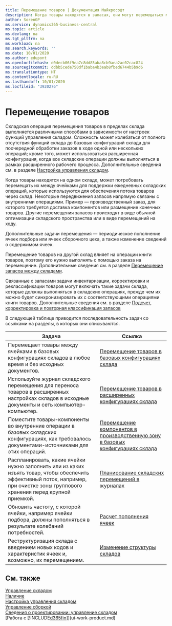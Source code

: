 ```yaml
---
title: Перемещение товаров | Документация Майкрософт
description: Когда товары находятся в запасах, они могут перемещаться между ячейками для поддержки ежедневных складских операций, которые используются для обеспечения потока товаров через склад. Некоторые передвижения запасов напрямую связаны с внутренними операциями. Пример — производственный заказ, для которого требуется доставка компонентов или размещение конечных товаров. Другие перемещения запасов происходят в виде обычной оптимизации складского пространства или в виде перемещений на ходу.
author: SorenGP
ms.service: dynamics365-business-central
ms.topic: article
ms.devlang: na
ms.tgt_pltfrm: na
ms.workload: na
ms.search.keywords: ''
ms.date: 10/01/2020
ms.author: edupont
ms.openlocfilehash: d0decb06f9ea7c8dd85aba8cb9aea2ac02cac824
ms.sourcegitcommit: ddbb5cede750df1baba4b3eab8fbed6744b5b9d6
ms.translationtype: HT
ms.contentlocale: ru-RU
ms.lasthandoff: 10/01/2020
ms.locfileid: "3920276"
---
```

# <a name="moving-items"></a>Перемещение товаров
Складская операция перемещения товаров в пределах склада выполняется различными способами в зависимости от настроек функций управления складом. Сложность может колебаться от полного отсутствия функций склада до базовых конфигураций склада для поочередной обработки заказов в ходе одной или нескольких операций; кроме того, может использоваться расширенная конфигурация, когда все складские операции должны выполняться в рамках расширенного рабочего процесса. Дополнительные сведения см. в разделе [Настройка управления складом](warehouse-setup-warehouse.md).

Когда товары находятся на одном складе, может потребовать перемещать их между ячейками для поддержки ежедневных складских операций, которые используются для обеспечения потока товаров через склад. Некоторые передвижения запасов напрямую связаны с внутренними операциями. Пример — производственный заказ, для которого требуется доставка компонентов или размещение конечных товаров. Другие перемещения запасов происходят в виде обычной оптимизации складского пространства или в виде перемещений на ходу.

Дополнительные задачи перемещения — периодическое пополнение ячеек подбора или ячеек сборочного цеха, а также изменение сведений о содержимом ячеек.

Перемещение товаров на другой склад влияет на операции книги товаров, поэтому его нужно выполнять с помощью заказа на перемещение. Дополнительные сведения см. в разделе [Перемещение запасов между складами](inventory-how-transfer-between-locations.md).  

Связанные с запасами задачи инвентаризации, корректировки и реклассификации товаров могут включать такие задачи склада, которые должны выполняться в складских операциях, прежде чем их можно будет синхронизировать их с соответствующими операциями книги товаров. Дополнительные сведения см. в разделе [Подсчет, корректировка и повторная классификация запасов](inventory-how-count-adjust-reclassify.md)  

 В следующей таблице приводится последовательность задач со ссылками на разделы, в которых они описываются.   

|**Задача**|**Ссылка**|  
|------------|-------------|  
|Перемещает товары между ячейками в базовых конфигурациях складов в любое время и без исходных документов.|[Перемещение товаров в базовых конфигурациях склада](warehouse-how-to-move-items-ad-hoc-in-basic-warehousing.md)|
|Используйте журнал складского перемещения для переноса товаров в расширенных настройках складов в исходные документы и сеть компьютер-компьютер.|[Перемещение товаров в расширенных конфигурациях склада](warehouse-how-to-move-items-in-advanced-warehousing.md)|  
|Поместите товары-компоненты во внутренние операции в базовых складских конфигурациях, как требовалось документами-источниками для этих операций.|[Перемещение компонентов в производственную зону в базовых конфигурациях склада](warehouse-how-to-move-components-to-an-operation-area-in-basic-warehousing.md)|
|Распланировать, какие ячейки нужно заполнить или из каких изъять товар, чтобы обеспечить эффективный поток, например, при очистке зоны группового хранения перед крупной приемкой.|[Планирование складских перемещений в журналах](warehouse-how-to-plan-warehouse-movements-in-worksheets.md)|
|Обновить частоту, с которой ячейки, например ячейки подбора, должны пополняться в результате колебаний потребностей.|[Расчет пополнения ячеек](warehouse-how-to-calculate-bin-replenishment.md)|
|Реструктуризация склада с введением новых кодов и характеристик ячеек и, возможно, их перемещением.|[Изменение структуры складов](warehouse-how-to-restructure-warehouses.md)|  

## <a name="see-also"></a>См. также  
[Управление складом](warehouse-manage-warehouse.md)  
[Наличие](inventory-manage-inventory.md)  
[Настройка управления складом](warehouse-setup-warehouse.md)     
[Управление сборкой](assembly-assemble-items.md)    
[Сведения о проектировании: управление складом](design-details-warehouse-management.md)  
[Работа с [!INCLUDE[d365fin](includes/d365fin_md.md)]](ui-work-product.md)
